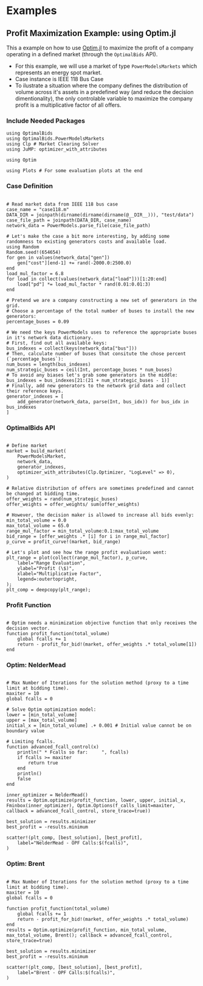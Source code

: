 # Examples
## Profit Maximization Example: using Optim.jl
This a example on how to use [Optim.jl](https://github.com/JuliaNLSolvers/Optim.jl/) to maximize the profit of a company operating in a defined market (through the `OptimalBids` API).

 - For this example, we will use a market of type `PowerModelsMarkets` which represents an energy spot market.
 - Case instance is IEEE 118 Bus Case
 - To ilustrate a situation where the company defines the distribution of volume across it's assets in a predefined way (and reduce the decision dimentionality), the only controlable variable to maximize the company profit is a multiplicative factor of all offers.  

### Include Needed Packages

```@example Optim
using OptimalBids
using OptimalBids.PowerModelsMarkets
using Clp # Market Clearing Solver
using JuMP: optimizer_with_attributes

using Optim

using Plots # For some evaluation plots at the end

```

### Case Definition

```@example Optim

# Read market data from IEEE 118 bus case
case_name = "case118.m"
DATA_DIR = joinpath(dirname(dirname(dirname(@__DIR__))), "test/data")
case_file_path = joinpath(DATA_DIR, case_name)
network_data = PowerModels.parse_file(case_file_path)

# Let's make the case a bit more interesting, by adding some randomness to existing generators costs and available load.
using Random
Random.seed!(654654)
for gen in values(network_data["gen"])
    gen["cost"][end-1] += rand(-2000.0:2500.0)
end
load_mul_factor = 6.8
for load in collect(values(network_data["load"]))[1:20:end]
    load["pd"] *= load_mul_factor * rand(0.01:0.01:3)
end

# Pretend we are a company constructing a new set of generators in the grid.
# Choose a percentage of the total number of buses to install the new generators:
percentage_buses = 0.09

# We need the keys PowerModels uses to reference the appropriate buses in it's network data dictionary.
# First, find out all available keys:
bus_indexes = collect(keys(network_data["bus"]))
# Then, calculate number of buses that consitute the chose percent (`percentage_buses`):
num_buses = length(bus_indexes)
num_strategic_buses = ceil(Int, percentage_buses * num_buses)
# To avoid any biases let's grab some generators in the middle:
bus_indexes = bus_indexes[21:(21 + num_strategic_buses - 1)]
# Finally, add new generators to the network grid data and collect their reference keys.
generator_indexes = [
    add_generator(network_data, parse(Int, bus_idx)) for bus_idx in bus_indexes
]

```

### OptimalBids API

```@example Optim

# Define market
market = build_market(
    PowerModelsMarket,
    network_data,
    generator_indexes,
    optimizer_with_attributes(Clp.Optimizer, "LogLevel" => 0),
)

# Relative distribution of offers are sometimes predefined and cannot be changed at bidding time.
offer_weights = rand(num_strategic_buses)
offer_weights = offer_weights/ sum(offer_weights)

# However, the decision maker is allowed to increase all bids evenly:
min_total_volume = 0.0
max_total_volume = 65.0
range_mul_factor = min_total_volume:0.1:max_total_volume
bid_range = [offer_weights .* [i] for i in range_mul_factor]
p_curve = profit_curve!(market, bid_range)

# Let's plot and see how the range profit evaluatiuon went:
plt_range = plot(collect(range_mul_factor), p_curve,
    label="Range Evaluation",
    ylabel="Profit (\$)",
    xlabel="Multiplicative Factor",
    legend=:outertopright,
);
plt_comp = deepcopy(plt_range);
```

### Profit Function

```@example Optim

# Optim needs a minimization objective function that only receives the decision vector.
function profit_function(total_volume)
    global fcalls += 1
    return - profit_for_bid!(market, offer_weights .* total_volume[1])
end

```

### Optim: NelderMead

```@example Optim

# Max Number of Iterations for the solution method (proxy to a time limit at bidding time).
maxiter = 10
global fcalls = 0

# Solve Optim optimization model:
lower = [min_total_volume]
upper = [max_total_volume]
initial_x = [min_total_volume] .+ 0.001 # Initial value cannot be on boundary value

# Limiting fcalls.
function advanced_fcall_control(x)
    println(" * Fcalls so far:     ", fcalls)
    if fcalls >= maxiter
        return true
    end
    println()
    false
end

inner_optimizer = NelderMead()
results = Optim.optimize(profit_function, lower, upper, initial_x, Fminbox(inner_optimizer), Optim.Options(f_calls_limit=maxiter, callback = advanced_fcall_control, store_trace=true))

best_solution = results.minimizer
best_profit = -results.minimum

scatter!(plt_comp, [best_solution], [best_profit],
    label="NelderMead - OPF Calls:$(fcalls)",
)
```

### Optim: Brent

```@example Optim

# Max Number of Iterations for the solution method (proxy to a time limit at bidding time).
maxiter = 10
global fcalls = 0

function profit_function(total_volume)
    global fcalls += 1
    return - profit_for_bid!(market, offer_weights .* total_volume)
end
results = Optim.optimize(profit_function, min_total_volume, max_total_volume, Brent(); callback = advanced_fcall_control, store_trace=true)

best_solution = results.minimizer
best_profit = -results.minimum

scatter!(plt_comp, [best_solution], [best_profit],
    label="Brent - OPF Calls:$(fcalls)",
)
```
